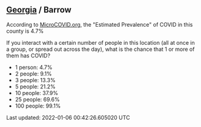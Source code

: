 
## [Georgia](/united-states/georgia) / Barrow

According to [MicroCOVID.org](http://microcovid.org),
the "Estimated Prevalence" of COVID in this county is 4.7%

If you interact with a certain number of people in this location
(all at once in a group, or spread out across the day), what is the chance that
1 or more of them has COVID?

- 1 person: 4.7%
- 2 people: 9.1%
- 3 people: 13.3%
- 5 people: 21.2%
- 10 people: 37.9%
- 25 people: 69.6%
- 100 people: 99.1%

Last updated: 2022-01-06 00:42:26.605020 UTC
